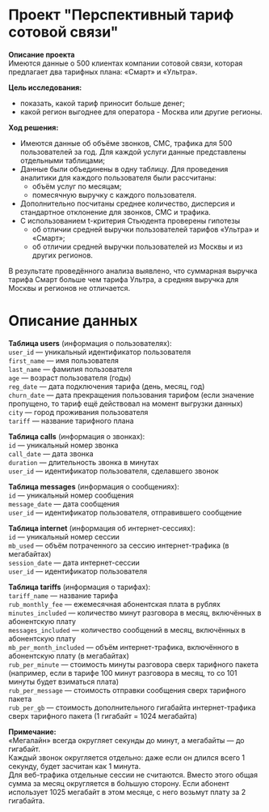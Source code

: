 # **Проект "Перспективный тариф сотовой связи"**

**Описание проекта** <br/>
Имеются данные о 500 клиентах компании сотовой связи, которая предлагает два тарифных плана: «Смарт» и «Ультра».

**Цель исследования:**
- показать, какой тариф приносит больше денег;
- какой регион выгоднее для оператора - Москва или другие регионы. 

**Ход решения:**
- Имеются данные об объёме звонков, СМС, трафика для 500 пользователей за год. Для каждой услуги данные представлены отдельными таблицами;
- Данные были объединены в одну таблицу. Для проведения аналитики для каждого пользователя были рассчитаны:
    - объём услуг по месяцам;
    - помесячную выручку с каждого пользователя.
- Дополнительно посчитаны среднее количество, дисперсия и стандартное отклонение для звонков, СМС и трафика.
- С использованием t-критерия Стьюдента проверены гипотезы
    - об отличии средней выручки пользователей тарифов «Ультра» и «Смарт»;
    - об отличии средней выручки пользователей из Москвы и из других регионов.

В результате проведённого анализа выявлено, что суммарная выручка тарифа Смарт больше чем тарифа Ультра, а средняя выручка для Москвы и регионов не отличается.


# Описание данных
**Таблица users** (информация о пользователях):<br />
`user_id` — уникальный идентификатор пользователя <br />
`first_name` — имя пользователя<br />
`last_name` — фамилия пользователя <br />
`age` — возраст пользователя (годы) <br />
`reg_date` — дата подключения тарифа (день, месяц, год) <br />
`churn_date` — дата прекращения пользования тарифом (если значение пропущено, то тариф ещё действовал на момент выгрузки данных) <br />
`city` — город проживания пользователя <br />
`tariff` — название тарифного плана <br />


**Таблица calls** (информация о звонках): <br />
`id` — уникальный номер звонка <br />
`call_date` — дата звонка <br />
`duration` — длительность звонка в минутах <br />
`user_id` — идентификатор пользователя, сделавшего звонок <br />


**Таблица messages** (информация о сообщениях): <br />
`id` — уникальный номер сообщения <br />
`message_date` — дата сообщения <br />
`user_id` — идентификатор пользователя, отправившего сообщение <br />


**Таблица internet** (информация об интернет-сессиях): <br />
`id` — уникальный номер сессии <br />
`mb_used` — объём потраченного за сессию интернет-трафика (в мегабайтах) <br />
`session_date` — дата интернет-сессии <br />
`user_id` — идентификатор пользователя <br />


**Таблица tariffs** (информация о тарифах): <br />
`tariff_name` — название тарифа <br />
`rub_monthly_fee` — ежемесячная абонентская плата в рублях <br />
`minutes_included` — количество минут разговора в месяц, включённых в абонентскую плату <br />
`messages_included` — количество сообщений в месяц, включённых в абонентскую плату <br />
`mb_per_month_included` — объём интернет-трафика, включённого в абонентскую плату (в мегабайтах) <br />
`rub_per_minute` — стоимость минуты разговора сверх тарифного пакета (например, если в тарифе 100 минут разговора в месяц, то со 101 минуты будет взиматься плата) <br />
`rub_per_message` — стоимость отправки сообщения сверх тарифного пакета <br />
`rub_per_gb` — стоимость дополнительного гигабайта интернет-трафика сверх тарифного пакета (1 гигабайт = 1024 мегабайта) <br />

**Примечание:** <br />
«Мегалайн» всегда округляет секунды до минут, а мегабайты — до гигабайт. <br />
Каждый звонок округляется отдельно: даже если он длился всего 1 секунду, будет засчитан как 1 минута. <br />
Для веб-трафика отдельные сессии не считаются. Вместо этого общая сумма за месяц округляется в бо́льшую сторону. Если абонент использует 1025 мегабайт в этом месяце, с него возьмут плату за 2 гигабайта.
